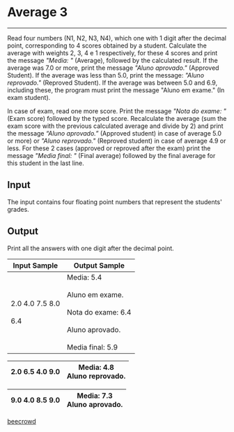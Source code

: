 # Average 3

---

Read four numbers (N1, N2, N3, N4), which one with 1 digit after the decimal point, corresponding to 4 scores obtained by a student. Calculate the average with weights 2, 3, 4 e 1 respectively, for these 4 scores and print the message *"Media: "* (Average), followed by the calculated result. If the average was 7.0 or more, print the message *"Aluno aprovado."* (Approved Student). If the average was less than 5.0, print the message: *"Aluno reprovado."* (Reproved Student). If the average was between 5.0 and 6.9, including these, the program must print the message "Aluno em exame." (In exam student).

In case of exam, read one more score. Print the message *"Nota do exame: "* (Exam score) followed by the typed score. Recalculate the average (sum the exam score with the previous calculated average and divide by 2) and print the message *“Aluno aprovado.”* (Approved student) in case of average 5.0 or more) or *"Aluno reprovado."* (Reproved student) in case of average 4.9 or less. For these 2 cases (approved or reproved after the exam) print the message *"Media final: "* (Final average) followed by the final average for this student in the last line.

## Input

The input contains four floating point numbers that represent the students' grades.

## Output

Print all the answers with one digit after the decimal point.

| Input Sample               | Output Sample                                                                                              |
| -------------------------- | ---------------------------------------------------------------------------------------------------------- |
| 2.0 4.0 7.5 8.0<br><br>6.4 | Media: 5.4<br><br>Aluno em exame.<br><br>Nota do exame: 6.4<br><br>Aluno aprovado.<br><br>Media final: 5.9 |

| 2.0 6.5 4.0 9.0 | Media: 4.8  <br>Aluno reprovado. |
| --------------- | -------------------------------- |

| 9.0 4.0 8.5 9.0 | Media: 7.3  <br>Aluno aprovado. |
| --------------- | ------------------------------- |

[beecrowd](https://www.beecrowd.com.br/judge/en/problems/view/1040)
